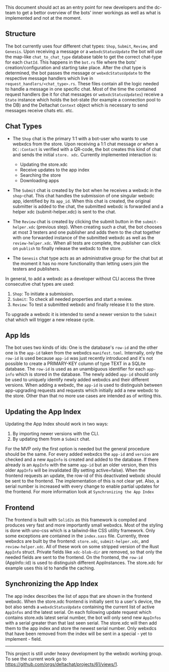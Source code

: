 This document should act as an entry point for new developers and the dc-team to get a 
bettor overview of the bots' inner workings as well as what is implemented and not at the moment.

## Structure
The bot currently uses four different chat types: `Shop`, `Submit`, `Review`, and `Genesis`. Upon receiving a message or a `webxdcStatusUpdate` the bot will use the map-like `chat_to_chat_type` database table to get the correct chat-type for each `ChatId`. This happens in the `bot.rs` file where the bots' creation/configuration and starting take place. 
After the chat type is determined, the bot passes the message or `webxdcStatusUpdate` to the respective message handlers which live in `request_handlers/<chat_type>.rs`. These files contain all the logic needed to handle a message in one specific chat. Most of the time the contained request handlers (be it for chat messages or `webxdcStatusUpdates`) receive a `State` instance which holds the bot-state (for example a connection pool to the DB) and the Deltachat `Context` object which is necessary to send messages receive chats etc. etc.

## Chat Types
- The `Shop` chat is the primary 1:1 with a bot-user who wants to use webxdcs from the store.
  Upon receiving a 1:1 chat message _or_ when a `DC::Contact` is verified with a QR-code, the bot creates
  this kind of chat and sends the initial `store. xdc`. Currently implemented interaction is:
    - Updating the store.xdc
    - Receive updates to the app index
    - Searching the store
    - Downloading apps

- The `Submit` chat is created by the bot when he receives a webxdc in the `shop`-chat. This chat handles the submission of one singular webxdc app, identified by its `app_id`. When this chat is created, the original submitter is added to the chat, the submitted webxdc is forwarded and a helper xdc (submit-helper.xdc) is sent to the chat.

- The `Review` chat is created by clicking the submit button in the `submit-helper.xdc` (previous step). When creating such a chat, the bot chooses at most 3 testers and one publisher and adds them to the chat together with one forwarded instance of the submitted webxdc as well as the `review-helper.xdc`. When all tests are complete, the publisher can click on `publish` to finally release the webxdc to the store.

- The `Genesis` chat type acts as an administrative group for the chat but at the moment it has no more functionality than letting users join the testers and publishers.

In general, to add a webxdc as a developer without CLI access the three consecutive chat types are used: 
1. `Shop`: To initiate a submission.
2. `Submit`: To check all needed properties and start a review.
3. `Review`: To test a submitted webxdc and finally release it to the store.

To upgrade a webxdc it is intended to send a newer version to the `Submit` chat which will trigger a new
release cycle.

## App Ids
The bot uses two kinds of ids: One is the database's `row-id` and the other one is the `app-id` taken from 
the webxdcs `manifest.toml`. Internally, only the `row-id` is used because `app-id` was just recently introduced and it's not possible to create a PRIMARY-KEY column of type TEXT in a SQLite database. The `row-id` is used as an unambiguous identifier for each `app-info` which is stored in the database.
The newly added `app-id` should only be used to uniquely identify newly added webxdcs and their different versions. When adding a webxdc, the `app-id` is used to distinguish between app-upgrading requests and requests which initially add a new webxdc to the store. Other than that no more use cases are intended as of writing this.

## Updating the App Index
Updating the App Index should work in two ways:

1. By importing newer versions with the CLI.
2. By updating them from a `Submit` chat.

For the MVP only the first option is needed but the general procedure should be the same.
For every added webxdcs the `app-id` and `version` are checked and a new  `AppInfo` is created and added to the database. If there already is an `AppInfo` with the same `app-id` but an older version, then this older `AppInfo` will be invalidated (By setting active=false).
When the frontend requests an update, the row-id of this deactivated webxdc should be sent to the frontend. The implementation of this is not clear yet.
Also, a serial number is increased with every change to enable partial updates for the frontend. For more information look at `Synchronizing the App Index`

## Frontend
The frontend is built with `SolidJs` as this framework is compiled and produces very fast and more importantly small webxdcs. Most of the styling is done with uno-css which is a tailwind-like CSS utility framework. Only some exceptions are contained in the `index.sass` file. 
Currently, three webxdcs are built by the frontend: `store.xdc`, `submit-helper.xdc`, and `review-helper.xdc`.
All of these work on some stripped version of the Rust `AppInfo` struct. Private fields like
`xdc-blob-dir` are removed, so that only the needed fields are sent to the frontend.
On the frontend, the `row-id` (AppInfo::id) is used to distinguish different AppInstances. The store.xdc for example uses this id to handle the caching.

## Synchronizing the App Index
The app index describes the list of apps that are shown in the frontend webxdc.
When the store.xdc frontend is initially sent to a user's device, the bot also sends a `webxdcStatusUpdate` containing the current list of active `AppInfos` and the latest serial.
On each following update request which contains store.xds latest serial number, the bot will only send new `AppInfos` with a serial greater than that last seen serial. The store.xdc will then add them to the app index and store the newest serial number. Only webxdcs that have been removed from the index will be sent in a special - yet to implement - field.

--- 

This project is still under heavy development by the webxdc working group. To see the current work go to https://github.com/orgs/deltachat/projects/61/views/1.